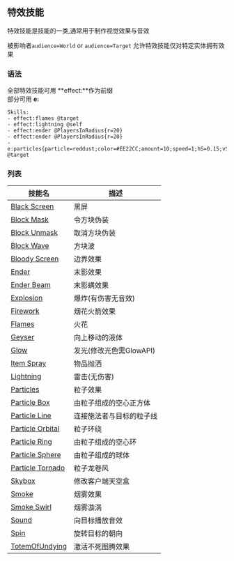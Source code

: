 
特效技能
-------------

特效技能是技能的一类,通常用于制作视觉效果与音效

被影响者`audience=World` or `audience=Target` 允许特效技能仅对特定实体拥有效果

### 语法

全部特效技能可用 **effect:**作为前缀  
部分可用 **e:**

    Skills:
    - effect:flames @target
    - effect:lightning @self
    - effect:ender @PlayersInRadius{r=20}
    - effect:ender @PlayersInRadius{r=20}
    - e:particles{particle=reddust;color=#EE22CC;amount=10;speed=1;hS=0.15;vS=.15;audience=Target} @target

### 列表

| 技能名               | 描述                                                                  |
|----------------------|-----------------------------------------------------------------------|
| [Black Screen][]     | 黑屏                       |
| [Block Mask][]       | 令方块伪装                        |
| [Block Unmask][]     | 取消方块伪装                                  |
| [Block Wave][]       | 方块波                       |
| [Bloody Screen][]    | 边界效果                                    |
| [Ender][]            | 末影效果                                             |
| [Ender Beam][]       | 末影螨效果                          |
| [Explosion][]        | 爆炸(有伤害无音效)                                            |
| [Firework][]         | 烟花火箭效果                                           |
| [Flames][]           | 火花                                   |
| [Geyser][]           | 向上移动的液体                                   |
| [Glow][]             | 发光(修改光色需GlowAPI) |
| [Item Spray][]       | 物品抛洒                              |
| [Lightning][]        | 雷击(无伤害)                                        |
| [Particles][]        | 粒子效果                           |
| [Particle Box][]     | 由粒子组成的空心正方体                            |
| [Particle Line][]    | 连接施法者与目标的粒子线                       |
| [Particle Orbital][] | 粒子环绕                     |
| [Particle Ring][]    | 由粒子组成的空心环                           |
| [Particle Sphere][]  | 由粒子组成的球体                         |
| [Particle Tornado][] | 粒子龙卷风               |
| [Skybox][]           | 修改客户端天空盒                                            |
| [Smoke][]            | 烟雾效果                                               |
| [Smoke Swirl][]      | 烟雾漩涡                                 |
| [Sound][]            | 向目标播放音效                             |
| [Spin][]             | 旋转目标的朝向                                                |
| [TotemOfUndying][]     | 激活不死图腾效果     

[skill mechanic]: /技能/列表
  [Targeter]: /技能/targeters/
  [Black Screen]: /技能/effects/blackscreen
  [Block Mask]: /技能/effects/blockmask
  [Block Unmask]: /技能/effects/blockunmask
  [Block Wave]: /技能/effects/blockwave
  [Bloody Screen]: /技能/effects/bloodyscreen
  [Ender]: /技能/effects/ender
  [Ender Beam]: /技能/effects/enderbeam
  [Explosion]: /技能/effects/explosion
  [Firework]: /技能/effects/firework
  [Flames]: /技能/effects/flames
  [Geyser]: /技能/effects/geyser
  [Glow]: /技能/effects/glow
  [Item Spray]: /技能/effects/itemspray
  [Lightning]: /技能/effects/lightning
  [Particles]: /技能/effects/particles
  [Particle Box]: /技能/effects/particlebox
  [Particle Line]: /技能/effects/particleline
  [Particle Orbital]: /技能/effects/particleorbital
  [Particle Ring]: /技能/effects/particlering
  [Particle Sphere]: /技能/effects/particlesphere
  [Particle Tornado]: /技能/effects/particletornado
  [Skybox]: /技能/effects/skybox
  [Smoke]: /技能/effects/smoke
  [Smoke Swirl]: /技能/effects/smokeswirl
  [Sound]: /技能/effects/sound
  [Spin]: /技能/effects/spin
  [TotemOfUndying]: /技能/effects/totemOfUndying
  [Atom]: /技能/effects/atom
  [Particle Vortex]: /技能/effects/particlevortex
  [DNA]: /技能/effects/dna